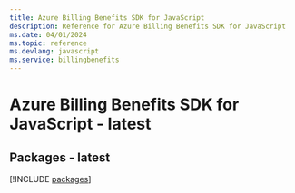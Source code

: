 ```yaml
---
title: Azure Billing Benefits SDK for JavaScript
description: Reference for Azure Billing Benefits SDK for JavaScript
ms.date: 04/01/2024
ms.topic: reference
ms.devlang: javascript
ms.service: billingbenefits
---
```

# Azure Billing Benefits SDK for JavaScript - latest
## Packages - latest
[!INCLUDE [packages](billing-benefits-index.md)]